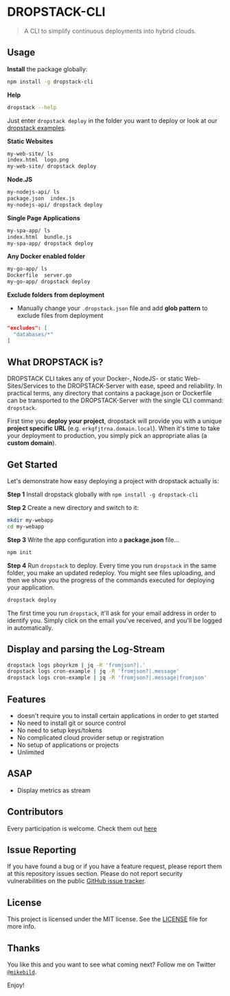 # DROPSTACK-CLI

> A CLI to simplify continuous deployments into hybrid clouds.

## Usage

__Install__ the package globally:

```bash
npm install -g dropstack-cli
```

__Help__

```bash
dropstack --help
```

Just enter `dropstack deploy` in the folder you want to deploy or look at our [dropstack examples](https://github.com/dropstack/dropstack-examples).

__Static Websites__

```bash
my-web-site/ ls
index.html  logo.png
my-web-site/ dropstack deploy
```

__Node.JS__

```bash
my-nodejs-api/ ls
package.json  index.js
my-nodejs-api/ dropstack deploy
```

__Single Page Applications__

```bash
my-spa-app/ ls
index.html  bundle.js
my-spa-app/ dropstack deploy
```

__Any Docker enabled folder__

```bash
my-go-app/ ls
Dockerfile  server.go
my-go-app/ dropstack deploy
```

__Exclude folders from deployment__

* Manually change your `.dropstack.json` file and add __glob pattern__ to exclude files from deployment

```json
"excludes": [
  "databases/*"
]
```

## What DROPSTACK is?

DROPSTACK CLI takes any of your Docker-, NodeJS- or static Web-Sites/Services to the DROPSTACK-Server with ease, speed and reliability. In practical terms, any directory that contains a package.json or Dockerfile can be transported to the DROPSTACK-Server with the single CLI command: `dropstack`.

First time you __deploy your project__, dropstack will provide you with a unique __project specific URL__ (e.g. `erkgfjtrna.domain.local`). When it's time to take your deployment to production, you simply pick an appropriate alias (a __custom domain__).

## Get Started

Let's demonstrate how easy deploying a project with dropstack actually is:

__Step 1__ Install dropstack globally with `npm install -g dropstack-cli`<br/>

__Step 2__ Create a new directory and switch to it:

```bash
mkdir my-webapp
cd my-webapp
```

__Step 3__ Write the app configuration into a __package.json__ file...

```bash
npm init
```

__Step 4__ Run `dropstack` to deploy. Every time you run `dropstack` in the same folder, you make an updated redeploy. You might see files uploading, and then we show you the progress of the commands executed for deploying your application.

```bash
dropstack deploy
```

The first time you run `dropstack`, it'll ask for your email address in order to identify you. Simply click on the email you've received, and you'll be logged in automatically.

## Display and parsing the Log-Stream

```bash
dropstack logs pboyrkzm | jq -R 'fromjson?|.'
dropstack logs cron-example | jq -R 'fromjson?|.message'
dropstack logs cron-example | jq -R 'fromjson?|.message|fromjson'
```

## Features

* doesn't require you to install certain applications in order to get started
* No need to install git or source control
* No need to setup keys/tokens
* No complicated cloud provider setup or registration
* No setup of applications or projects
* Unlimited

## ASAP

* Display metrics as stream

## Contributors

Every participation is welcome. Check them out [here](https://github.com/codecommission/dropstack-cli/graphs/contributors)

## Issue Reporting

If you have found a bug or if you have a feature request, please report them at this repository issues section. Please do not report security vulnerabilities on the public [GitHub issue tracker](https://github.com/codecommission/dropstack-cli/issues).

## License

This project is licensed under the MIT license. See the [LICENSE](LICENSE.md) file for more info.

## Thanks

You like this and you want to see what coming next? Follow me on Twitter [`@mikebild`](https://twitter.com/mikebild).

Enjoy!
